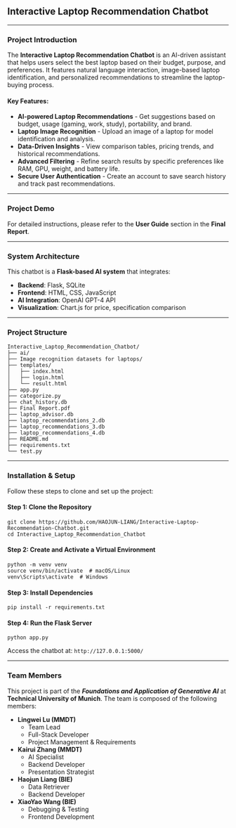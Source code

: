 ## Interactive Laptop Recommendation Chatbot

---

### Project Introduction
The **Interactive Laptop Recommendation Chatbot** is an AI-driven assistant that helps users select the best laptop based on their budget, purpose, and preferences. It features natural language interaction, image-based laptop identification, and personalized recommendations to streamline the laptop-buying process.

#### Key Features:
- **AI-powered Laptop Recommendations** - Get suggestions based on budget, usage (gaming, work, study), portability, and brand.
- **Laptop Image Recognition** - Upload an image of a laptop for model identification and analysis.
- **Data-Driven Insights** - View comparison tables, pricing trends, and historical recommendations.
- **Advanced Filtering** - Refine search results by specific preferences like RAM, GPU, weight, and battery life.
- **Secure User Authentication** - Create an account to save search history and track past recommendations.

---

### Project Demo
For detailed instructions, please refer to the **User Guide** section in the **Final Report**.

---

### System Architecture

This chatbot is a **Flask-based AI system** that integrates:
- **Backend**: Flask, SQLite
- **Frontend**: HTML, CSS, JavaScript
- **AI Integration**: OpenAI GPT-4 API
- **Visualization**: Chart.js for price, specification comparison

---

### Project Structure
```
Interactive_Laptop_Recommendation_Chatbot/
├── ai/
├── Image recognition datasets for laptops/
├── templates/
│   ├── index.html
│   ├── login.html
│   └── result.html
├── app.py
├── categorize.py
├── chat_history.db
├── Final Report.pdf
├── laptop_advisor.db
├── laptop_recommendations_2.db
├── laptop_recommendations_3.db
├── laptop_recommendations_4.db
├── README.md
├── requirements.txt
└── test.py
```

---

### Installation & Setup

Follow these steps to clone and set up the project:

#### Step 1: Clone the Repository
```
git clone https://github.com/HAOJUN-LIANG/Interactive-Laptop-Recommendation-Chatbot.git
cd Interactive_Laptop_Recommendation_Chatbot
```

#### Step 2: Create and Activate a Virtual Environment
```
python -m venv venv
source venv/bin/activate  # macOS/Linux
venv\Scripts\activate  # Windows
```

#### Step 3: Install Dependencies
```
pip install -r requirements.txt
```

#### Step 4: Run the Flask Server
```
python app.py
```
Access the chatbot at: ```http://127.0.0.1:5000/```

---

### Team Members
This project is part of the ***Foundations and Application of Generative AI*** at **Technical University of Munich**. The team is composed of the following members:

- **Lingwei Lu (MMDT)**
  - Team Lead
  - Full-Stack Developer
  - Project Management & Requirements
- **Kairui Zhang (MMDT)**
  - AI Specialist
  - Backend Developer
  - Presentation Strategist
- **Haojun Liang (BIE)**
  - Data Retriever
  - Backend Developer
- **XiaoYao Wang (BIE)**
  - Debugging & Testing
  - Frontend Development
